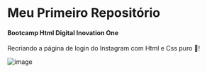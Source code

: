 # Meu Primeiro Repositório 
#### Bootcamp Html  Digital Inovation One 

Recriando a página de login do Instagram com Html e Css puro :rocket:!

![image](https://user-images.githubusercontent.com/76666712/154534975-4b04dde4-4a96-4203-aeaf-7b0ecf634da0.png)

